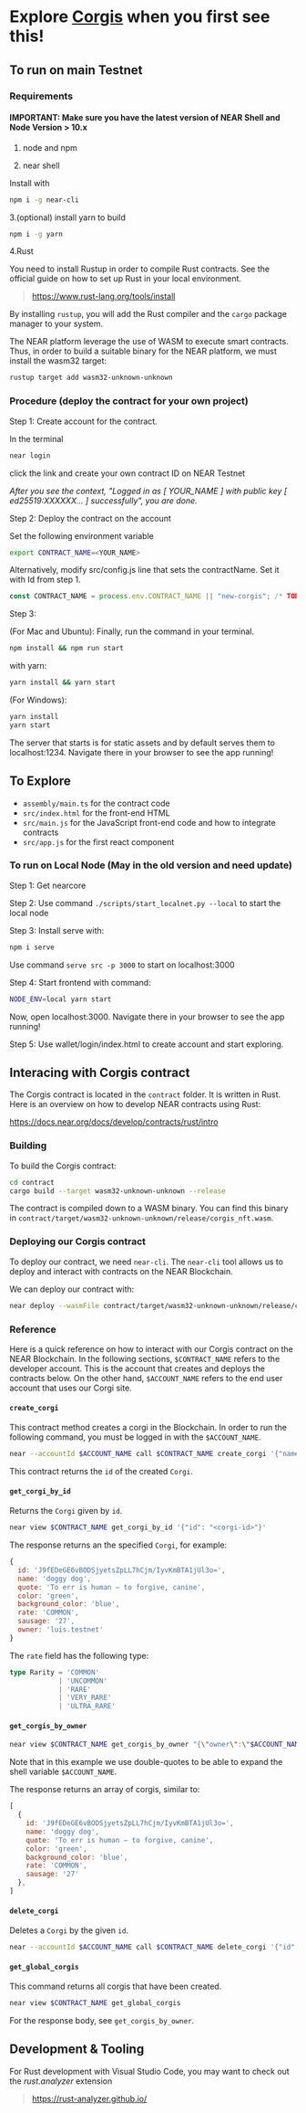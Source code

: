 # Explore [Corgis](http://corgis.near.org) when you first see this!

## To run on main Testnet

### Requirements

#### IMPORTANT: Make sure you have the latest version of NEAR Shell and Node Version > 10.x

1. node and npm

2. near shell

Install with

```sh
npm i -g near-cli
```

3.(optional) install yarn to build

```sh
npm i -g yarn
```

4.Rust

You need to install Rustup in order to compile Rust contracts.
See the official guide on how to set up Rust in your local environment.

> <https://www.rust-lang.org/tools/install>

By installing `rustup`, you will add the Rust compiler and the `cargo` package manager to your system.

The NEAR platform leverage the use of WASM to execute smart contracts.
Thus, in order to build a suitable binary for the NEAR platform,
we must install the wasm32 target:

```sh
rustup target add wasm32-unknown-unknown
```

### Procedure (deploy the contract for your own project)

Step 1: Create account for the contract.

In the terminal

```sh
near login
```

click the link and create your own contract ID on NEAR Testnet

*After you see the context, "Logged in as [ YOUR_NAME ] with public key [ ed25519:XXXXXX... ] successfully", you are done.*

Step 2: Deploy the contract on the account

Set the following environment variable

```sh
export CONTRACT_NAME=<YOUR_NAME>
```

Alternatively, modify src/config.js line that sets the contractName. Set it with Id from step 1.

```js
const CONTRACT_NAME = process.env.CONTRACT_NAME || "new-corgis"; /* TODO: fill this in! */
```

Step 3:

(For Mac and Ubuntu):
Finally, run the command in your terminal.

```sh
npm install && npm run start
```

with yarn:

```sh
yarn install && yarn start
```

(For Windows):

```sh
yarn install
yarn start
```

The server that starts is for static assets and by default serves them to localhost:1234. Navigate there in your browser to see the app running!

## To Explore

- `assembly/main.ts` for the contract code
- `src/index.html` for the front-end HTML
- `src/main.js` for the JavaScript front-end code and how to integrate contracts
- `src/app.js` for the first react component

### To run on Local Node (May in the old version and need update)

Step 1:
Get nearcore

Step 2:
Use command ```./scripts/start_localnet.py --local``` to start the local node

Step 3:
Install serve with:

```sh
npm i serve
```

Use command ```serve src -p 3000``` to start on localhost:3000

Step 4:
Start frontend with command:

```sh
NODE_ENV=local yarn start
```

Now, open localhost:3000. Navigate there in your browser to see the app running!

Step 5:
Use wallet/login/index.html to create account and start exploring.

## Interacing with Corgis contract

The Corgis contract is located in the `contract` folder.
It is written in Rust.
Here is an overview on how to develop NEAR contracts using Rust:

<https://docs.near.org/docs/develop/contracts/rust/intro>

### Building

To build the Corgis contract:

```sh
cd contract
cargo build --target wasm32-unknown-unknown --release
```

The contract is compiled down to a WASM binary.
You can find this binary in
`contract/target/wasm32-unknown-unknown/release/corgis_nft.wasm`.

### Deploying our Corgis contract

To deploy our contract, we need `near-cli`.
The `near-cli` tool allows us to deploy and interact with contracts on the NEAR Blockchain.

We can deploy our contract with:

```sh
near deploy --wasmFile contract/target/wasm32-unknown-unknown/release/corgis_nft.wasm
```

### Reference

Here is a quick reference on how to interact with our Corgis contract on the NEAR Blockchain.
In the following sections,
`$CONTRACT_NAME` refers to the developer account.
This is the account that creates and deploys the contracts below.
On the other hand, `$ACCOUNT_NAME` refers to the end user account that uses our
Corgi site.

#### `create_corgi`

This contract method creates a corgi in the Blockchain.
In order to run the following command,
you must be logged in with the `$ACCOUNT_NAME`.

```sh
near --accountId $ACCOUNT_NAME call $CONTRACT_NAME create_corgi '{"name":"doggy dog","quote":"To err is human — to forgive, canine","color":"green","background_color":"blue"}'
```

This contract returns the `id` of the created `Corgi`.

#### `get_corgi_by_id`

Returns the `Corgi` given by `id`.

```sh
near view $CONTRACT_NAME get_corgi_by_id '{"id": "<corgi-id>"}'
```

The response returns an the specified `Corgi`, for example:

```js
{
  id: 'J9fEDeGE6vBODSjyetsZpLL7hCjm/IyvKmBTA1jUl3o=',
  name: 'doggy dog',
  quote: 'To err is human — to forgive, canine',
  color: 'green',
  background_color: 'blue',
  rate: 'COMMON',
  sausage: '27',
  owner: 'luis.testnet'
}
```

The `rate` field has the following type:

```typescript
type Rarity = 'COMMON'
            | 'UNCOMMON'
            | 'RARE'
            | 'VERY_RARE'
            | 'ULTRA_RARE'
```

#### `get_corgis_by_owner`

```sh
near view $CONTRACT_NAME get_corgis_by_owner "{\"owner\":\"$ACCOUNT_NAME\"}"
```

Note that in this example we use double-quotes to be able to expand the shell variable `$ACCOUNT_NAME`.

The response returns an array of corgis, similar to:

```js
[
  {
    id: 'J9fEDeGE6vBODSjyetsZpLL7hCjm/IyvKmBTA1jUl3o=',
    name: 'doggy dog',
    quote: 'To err is human — to forgive, canine',
    color: 'green',
    background_color: 'blue',
    rate: 'COMMON',
    sausage: '27'
  },
]
```

#### `delete_corgi`

Deletes a `Corgi` by the given `id`.

```sh
near --accountId $ACCOUNT_NAME call $CONTRACT_NAME delete_corgi '{"id": "<corgi-id>"}'
```

#### `get_global_corgis`

This command returns all corgis that have been created.

```sh
near view $CONTRACT_NAME get_global_corgis
```

For the response body, see `get_corgis_by_owner`.

## Development & Tooling

For Rust development with Visual Studio Code,
you may want to check out the _rust.analyzer_ extension

> <https://rust-analyzer.github.io/>
